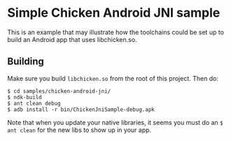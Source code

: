 # Simple Chicken Android JNI sample

This is an example that may illustrate how the toolchains could be set
up to build an Android app that uses libchicken.so.


## Building

Make sure you build `libchicken.so` from the root of this project. Then do:

    $ cd samples/chicken-android-jni/
    $ ndk-build
    $ ant clean debug
    $ adb install -r bin/ChickenJniSample-debug.apk

Note that when you update your native libraries, it seems you must do
an `$ ant clean` for the new libs to show up in your app.

